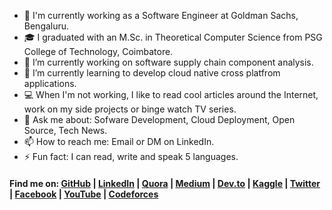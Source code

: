 - 🏢 I'm currently working as a Software Engineer at Goldman Sachs, Bengaluru.
- 🎓 I graduated with an M.Sc. in Theoretical Computer Science from PSG College of Technology, Coimbatore.
- 🔭 I’m currently working on software supply chain component analysis.
- 🌱 I’m currently learning to develop cloud native cross platfrom applications.
- 💻 When I'm not working, I like to read cool articles around the Internet, work on my side projects or binge watch TV series.
- 💬 Ask me about: Sofware Development, Cloud Deployment, Open Source, Tech News.
- 📫 How to reach me: Email or DM on LinkedIn.
- ⚡ Fun fact: I can read, write and speak 5 languages.

#### Find me on: [GitHub](https://github.com/praveenmylavarapu) | [LinkedIn](https://www.linkedin.com/in/praveenmylavarapu) | [Quora](https://www.quora.com/profile/Praveen-Mylavarapu) | [Medium](https://medium.com/@praveenmylavarapu) | [Dev.to](https://dev.to/praveenmylavarapu) | [Kaggle](https://www.kaggle.com/saipraveenm) | [Twitter](https://twitter.com/saipraveenmm) | [Facebook](https://www.facebook.com/saipraveenmylavarapu) | [YouTube](https://youtube.com/c/PraveenMylavarapuSai) | [Codeforces](https://codeforces.com/profile/saipraveenmylavarapu)